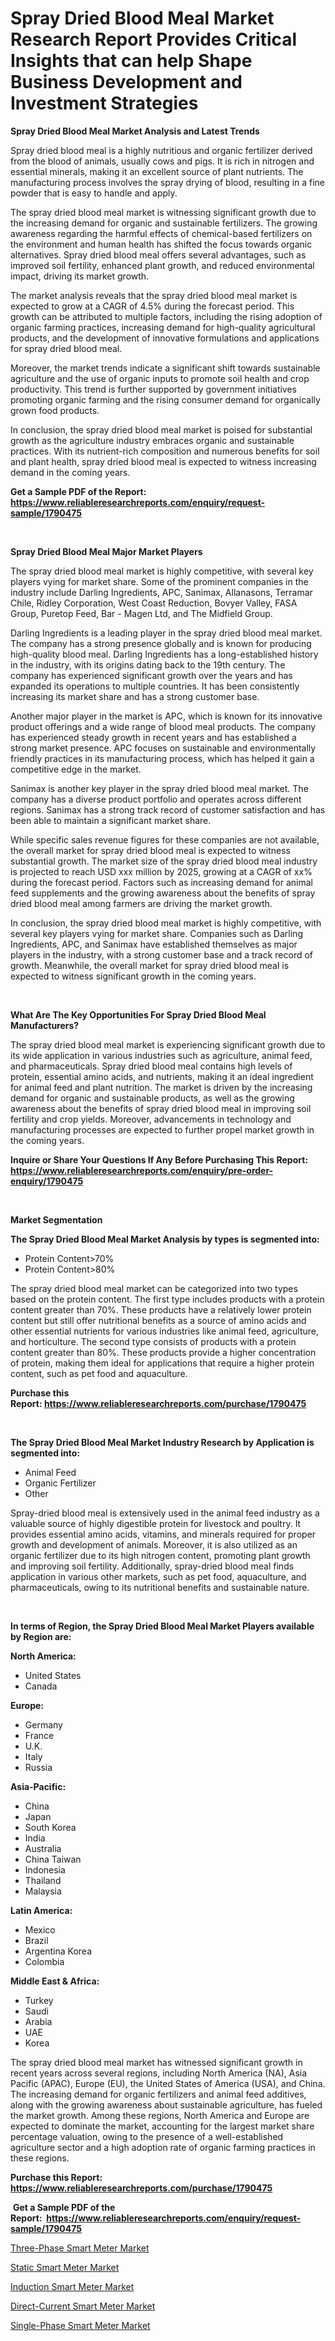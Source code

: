 <p><h1>Spray Dried Blood Meal Market Research Report Provides Critical Insights that can help Shape Business Development and Investment Strategies</h1></p><p><strong>Spray Dried Blood Meal Market Analysis and Latest Trends</strong></p>
<p><p>Spray dried blood meal is a highly nutritious and organic fertilizer derived from the blood of animals, usually cows and pigs. It is rich in nitrogen and essential minerals, making it an excellent source of plant nutrients. The manufacturing process involves the spray drying of blood, resulting in a fine powder that is easy to handle and apply.</p><p>The spray dried blood meal market is witnessing significant growth due to the increasing demand for organic and sustainable fertilizers. The growing awareness regarding the harmful effects of chemical-based fertilizers on the environment and human health has shifted the focus towards organic alternatives. Spray dried blood meal offers several advantages, such as improved soil fertility, enhanced plant growth, and reduced environmental impact, driving its market growth.</p><p>The market analysis reveals that the spray dried blood meal market is expected to grow at a CAGR of 4.5% during the forecast period. This growth can be attributed to multiple factors, including the rising adoption of organic farming practices, increasing demand for high-quality agricultural products, and the development of innovative formulations and applications for spray dried blood meal.</p><p>Moreover, the market trends indicate a significant shift towards sustainable agriculture and the use of organic inputs to promote soil health and crop productivity. This trend is further supported by government initiatives promoting organic farming and the rising consumer demand for organically grown food products.</p><p>In conclusion, the spray dried blood meal market is poised for substantial growth as the agriculture industry embraces organic and sustainable practices. With its nutrient-rich composition and numerous benefits for soil and plant health, spray dried blood meal is expected to witness increasing demand in the coming years.</p></p>
<p><strong>Get a Sample PDF of the Report:&nbsp; <a href="https://www.reliableresearchreports.com/enquiry/request-sample/1790475">https://www.reliableresearchreports.com/enquiry/request-sample/1790475</a></strong></p>
<p>&nbsp;</p>
<p><strong>Spray Dried Blood Meal Major Market Players</strong></p>
<p><p>The spray dried blood meal market is highly competitive, with several key players vying for market share. Some of the prominent companies in the industry include Darling Ingredients, APC, Sanimax, Allanasons, Terramar Chile, Ridley Corporation, West Coast Reduction, Bovyer Valley, FASA Group, Puretop Feed, Bar - Magen Ltd, and The Midfield Group.</p><p>Darling Ingredients is a leading player in the spray dried blood meal market. The company has a strong presence globally and is known for producing high-quality blood meal. Darling Ingredients has a long-established history in the industry, with its origins dating back to the 19th century. The company has experienced significant growth over the years and has expanded its operations to multiple countries. It has been consistently increasing its market share and has a strong customer base.</p><p>Another major player in the market is APC, which is known for its innovative product offerings and a wide range of blood meal products. The company has experienced steady growth in recent years and has established a strong market presence. APC focuses on sustainable and environmentally friendly practices in its manufacturing process, which has helped it gain a competitive edge in the market.</p><p>Sanimax is another key player in the spray dried blood meal market. The company has a diverse product portfolio and operates across different regions. Sanimax has a strong track record of customer satisfaction and has been able to maintain a significant market share.</p><p>While specific sales revenue figures for these companies are not available, the overall market for spray dried blood meal is expected to witness substantial growth. The market size of the spray dried blood meal industry is projected to reach USD xxx million by 2025, growing at a CAGR of xx% during the forecast period. Factors such as increasing demand for animal feed supplements and the growing awareness about the benefits of spray dried blood meal among farmers are driving the market growth.</p><p>In conclusion, the spray dried blood meal market is highly competitive, with several key players vying for market share. Companies such as Darling Ingredients, APC, and Sanimax have established themselves as major players in the industry, with a strong customer base and a track record of growth. Meanwhile, the overall market for spray dried blood meal is expected to witness significant growth in the coming years.</p></p>
<p>&nbsp;</p>
<p><strong>What Are The Key Opportunities For Spray Dried Blood Meal Manufacturers?</strong></p>
<p><p>The spray dried blood meal market is experiencing significant growth due to its wide application in various industries such as agriculture, animal feed, and pharmaceuticals. Spray dried blood meal contains high levels of protein, essential amino acids, and nutrients, making it an ideal ingredient for animal feed and plant nutrition. The market is driven by the increasing demand for organic and sustainable products, as well as the growing awareness about the benefits of spray dried blood meal in improving soil fertility and crop yields. Moreover, advancements in technology and manufacturing processes are expected to further propel market growth in the coming years.</p></p>
<p><strong>Inquire or Share Your Questions If Any Before Purchasing This Report: <a href="https://www.reliableresearchreports.com/enquiry/pre-order-enquiry/1790475">https://www.reliableresearchreports.com/enquiry/pre-order-enquiry/1790475</a></strong></p>
<p>&nbsp;</p>
<p><strong>Market Segmentation</strong></p>
<p><strong>The Spray Dried Blood Meal Market Analysis by types is segmented into:</strong></p>
<p><ul><li>Protein Content>70%</li><li>Protein Content>80%</li></ul></p>
<p><p>The spray dried blood meal market can be categorized into two types based on the protein content. The first type includes products with a protein content greater than 70%. These products have a relatively lower protein content but still offer nutritional benefits as a source of amino acids and other essential nutrients for various industries like animal feed, agriculture, and horticulture. The second type consists of products with a protein content greater than 80%. These products provide a higher concentration of protein, making them ideal for applications that require a higher protein content, such as pet food and aquaculture.</p></p>
<p><strong>Purchase this Report:&nbsp;<a href="https://www.reliableresearchreports.com/purchase/1790475">https://www.reliableresearchreports.com/purchase/1790475</a></strong></p>
<p>&nbsp;</p>
<p><strong>The Spray Dried Blood Meal Market Industry Research by Application is segmented into:</strong></p>
<p><ul><li>Animal Feed</li><li>Organic Fertilizer</li><li>Other</li></ul></p>
<p><p>Spray-dried blood meal is extensively used in the animal feed industry as a valuable source of highly digestible protein for livestock and poultry. It provides essential amino acids, vitamins, and minerals required for proper growth and development of animals. Moreover, it is also utilized as an organic fertilizer due to its high nitrogen content, promoting plant growth and improving soil fertility. Additionally, spray-dried blood meal finds application in various other markets, such as pet food, aquaculture, and pharmaceuticals, owing to its nutritional benefits and sustainable nature.</p></p>
<p>&nbsp;</p>
<p><strong>In terms of Region, the Spray Dried Blood Meal Market Players available by Region are:</strong></p>
<p>
    <p> <strong> North America: </strong>
        <ul>
            <li>United States</li>
            <li>Canada</li>
        </ul>
        </p> 
    <p> <strong> Europe: </strong>
        <ul>
            <li>Germany</li>
            <li>France</li>
            <li>U.K.</li>
            <li>Italy</li>
            <li>Russia</li>
        </ul>
        </p> 
    <p> <strong> Asia-Pacific: </strong>
        <ul>
            <li>China</li>
            <li>Japan</li>
            <li>South Korea</li>
            <li>India</li>
            <li>Australia</li>
            <li>China Taiwan</li>
            <li>Indonesia</li>
            <li>Thailand</li>
            <li>Malaysia</li>
        </ul>
        </p> 
    <p> <strong> Latin America: </strong>
        <ul>
            <li>Mexico</li>
            <li>Brazil</li>
            <li>Argentina Korea</li>
            <li>Colombia</li>
        </ul>
        </p> 
    <p> <strong> Middle East & Africa: </strong>
        <ul>
            <li>Turkey</li>
            <li>Saudi</li>
            <li>Arabia</li>
            <li>UAE</li>
            <li>Korea</li>
        </ul>
    </p>
    </p>
<p><p>The spray dried blood meal market has witnessed significant growth in recent years across several regions, including North America (NA), Asia Pacific (APAC), Europe (EU), the United States of America (USA), and China. The increasing demand for organic fertilizers and animal feed additives, along with the growing awareness about sustainable agriculture, has fueled the market growth. Among these regions, North America and Europe are expected to dominate the market, accounting for the largest market share percentage valuation, owing to the presence of a well-established agriculture sector and a high adoption rate of organic farming practices in these regions.</p></p>
<p><strong>Purchase this Report: <a href="https://www.reliableresearchreports.com/purchase/1790475">https://www.reliableresearchreports.com/purchase/1790475</a></strong></p>
<p>&nbsp;<strong>Get a Sample PDF of the Report:&nbsp;&nbsp;<a href="https://www.reliableresearchreports.com/enquiry/request-sample/1790475">https://www.reliableresearchreports.com/enquiry/request-sample/1790475</a></strong></p>
<p><strong></strong></p>
<p><p><a href="https://medium.com/@bethelokon998/three-phase-smart-meter-market-trends-and-market-analysis-forecasted-for-period-2023-2030-7556f3085759">Three-Phase Smart Meter Market</a></p><p><a href="https://medium.com/@karleeprice2004/static-smart-meter-market-analysis-its-cagr-market-segmentation-and-global-industry-overview-aa57648e2897">Static Smart Meter Market</a></p><p><a href="https://medium.com/@paulmcglynn6456/induction-smart-meter-market-size-and-market-trends-complete-industry-overview-2023-to-2030-626dd52c9f2f">Induction Smart Meter Market</a></p><p><a href="https://medium.com/@merrittrice2023/direct-current-smart-meter-market-exploring-market-share-market-trends-and-future-growth-0735f27ede28">Direct-Current Smart Meter Market</a></p><p><a href="https://medium.com/@lorenzmayer1995/single-phase-smart-meter-market-insights-into-market-cagr-market-trends-and-growth-strategies-6332a8f5a352">Single-Phase Smart Meter Market</a></p></p>